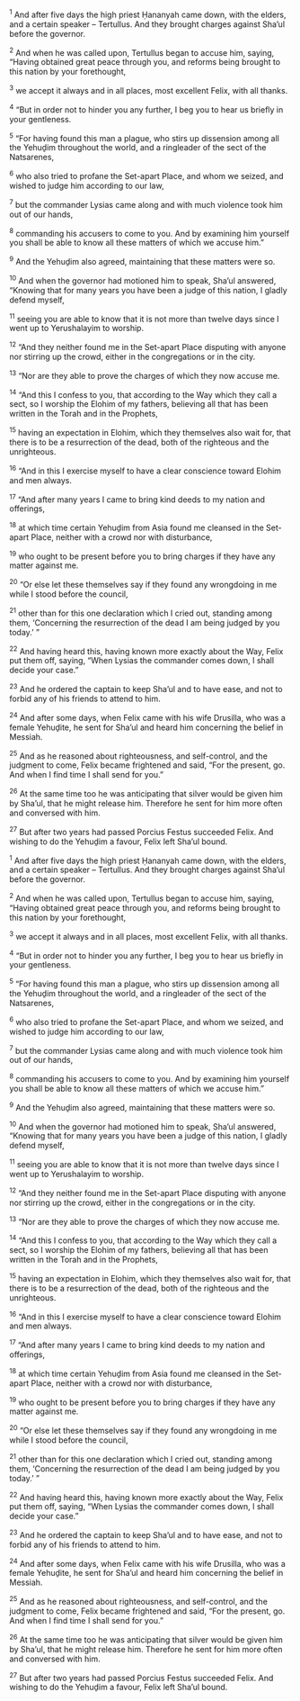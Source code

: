 <sup>1</sup> And after five days the high priest Ḥananyah came down, with the elders, and a certain speaker – Tertullus. And they brought charges against Sha’ul before the governor.

<sup>2</sup> And when he was called upon, Tertullus began to accuse him, saying, “Having obtained great peace through you, and reforms being brought to this nation by your forethought,

<sup>3</sup> we accept it always and in all places, most excellent Felix, with all thanks.

<sup>4</sup> “But in order not to hinder you any further, I beg you to hear us briefly in your gentleness.

<sup>5</sup> “For having found this man a plague, who stirs up dissension among all the Yehuḏim throughout the world, and a ringleader of the sect of the Natsarenes,

<sup>6</sup> who also tried to profane the Set-apart Place, and whom we seized, and wished to judge him according to our law,

<sup>7</sup> but the commander Lysias came along and with much violence took him out of our hands,

<sup>8</sup> commanding his accusers to come to you. And by examining him yourself you shall be able to know all these matters of which we accuse him.”

<sup>9</sup> And the Yehuḏim also agreed, maintaining that these matters were so.

<sup>10</sup> And when the governor had motioned him to speak, Sha’ul answered, “Knowing that for many years you have been a judge of this nation, I gladly defend myself,

<sup>11</sup> seeing you are able to know that it is not more than twelve days since I went up to Yerushalayim to worship.

<sup>12</sup> “And they neither found me in the Set-apart Place disputing with anyone nor stirring up the crowd, either in the congregations or in the city.

<sup>13</sup> “Nor are they able to prove the charges of which they now accuse me.

<sup>14</sup> “And this I confess to you, that according to the Way which they call a sect, so I worship the Elohim of my fathers, believing all that has been written in the Torah and in the Prophets,

<sup>15</sup> having an expectation in Elohim, which they themselves also wait for, that there is to be a resurrection of the dead, both of the righteous and the unrighteous.

<sup>16</sup> “And in this I exercise myself to have a clear conscience toward Elohim and men always.

<sup>17</sup> “And after many years I came to bring kind deeds to my nation and offerings,

<sup>18</sup> at which time certain Yehuḏim from Asia found me cleansed in the Set-apart Place, neither with a crowd nor with disturbance,

<sup>19</sup> who ought to be present before you to bring charges if they have any matter against me.

<sup>20</sup> “Or else let these themselves say if they found any wrongdoing in me while I stood before the council,

<sup>21</sup> other than for this one declaration which I cried out, standing among them, ‘Concerning the resurrection of the dead I am being judged by you today.’ ”

<sup>22</sup> And having heard this, having known more exactly about the Way, Felix put them off, saying, “When Lysias the commander comes down, I shall decide your case.”

<sup>23</sup> And he ordered the captain to keep Sha’ul and to have ease, and not to forbid any of his friends to attend to him.

<sup>24</sup> And after some days, when Felix came with his wife Drusilla, who was a female Yehuḏite, he sent for Sha’ul and heard him concerning the belief in Messiah.

<sup>25</sup> And as he reasoned about righteousness, and self-control, and the judgment to come, Felix became frightened and said, “For the present, go. And when I find time I shall send for you.”

<sup>26</sup> At the same time too he was anticipating that silver would be given him by Sha’ul, that he might release him. Therefore he sent for him more often and conversed with him.

<sup>27</sup> But after two years had passed Porcius Festus succeeded Felix. And wishing to do the Yehuḏim a favour, Felix left Sha’ul bound.

<sup>1</sup> And after five days the high priest Ḥananyah came down, with the elders, and a certain speaker – Tertullus. And they brought charges against Sha’ul before the governor.

<sup>2</sup> And when he was called upon, Tertullus began to accuse him, saying, “Having obtained great peace through you, and reforms being brought to this nation by your forethought,

<sup>3</sup> we accept it always and in all places, most excellent Felix, with all thanks.

<sup>4</sup> “But in order not to hinder you any further, I beg you to hear us briefly in your gentleness.

<sup>5</sup> “For having found this man a plague, who stirs up dissension among all the Yehuḏim throughout the world, and a ringleader of the sect of the Natsarenes,

<sup>6</sup> who also tried to profane the Set-apart Place, and whom we seized, and wished to judge him according to our law,

<sup>7</sup> but the commander Lysias came along and with much violence took him out of our hands,

<sup>8</sup> commanding his accusers to come to you. And by examining him yourself you shall be able to know all these matters of which we accuse him.”

<sup>9</sup> And the Yehuḏim also agreed, maintaining that these matters were so.

<sup>10</sup> And when the governor had motioned him to speak, Sha’ul answered, “Knowing that for many years you have been a judge of this nation, I gladly defend myself,

<sup>11</sup> seeing you are able to know that it is not more than twelve days since I went up to Yerushalayim to worship.

<sup>12</sup> “And they neither found me in the Set-apart Place disputing with anyone nor stirring up the crowd, either in the congregations or in the city.

<sup>13</sup> “Nor are they able to prove the charges of which they now accuse me.

<sup>14</sup> “And this I confess to you, that according to the Way which they call a sect, so I worship the Elohim of my fathers, believing all that has been written in the Torah and in the Prophets,

<sup>15</sup> having an expectation in Elohim, which they themselves also wait for, that there is to be a resurrection of the dead, both of the righteous and the unrighteous.

<sup>16</sup> “And in this I exercise myself to have a clear conscience toward Elohim and men always.

<sup>17</sup> “And after many years I came to bring kind deeds to my nation and offerings,

<sup>18</sup> at which time certain Yehuḏim from Asia found me cleansed in the Set-apart Place, neither with a crowd nor with disturbance,

<sup>19</sup> who ought to be present before you to bring charges if they have any matter against me.

<sup>20</sup> “Or else let these themselves say if they found any wrongdoing in me while I stood before the council,

<sup>21</sup> other than for this one declaration which I cried out, standing among them, ‘Concerning the resurrection of the dead I am being judged by you today.’ ”

<sup>22</sup> And having heard this, having known more exactly about the Way, Felix put them off, saying, “When Lysias the commander comes down, I shall decide your case.”

<sup>23</sup> And he ordered the captain to keep Sha’ul and to have ease, and not to forbid any of his friends to attend to him.

<sup>24</sup> And after some days, when Felix came with his wife Drusilla, who was a female Yehuḏite, he sent for Sha’ul and heard him concerning the belief in Messiah.

<sup>25</sup> And as he reasoned about righteousness, and self-control, and the judgment to come, Felix became frightened and said, “For the present, go. And when I find time I shall send for you.”

<sup>26</sup> At the same time too he was anticipating that silver would be given him by Sha’ul, that he might release him. Therefore he sent for him more often and conversed with him.

<sup>27</sup> But after two years had passed Porcius Festus succeeded Felix. And wishing to do the Yehuḏim a favour, Felix left Sha’ul bound.

